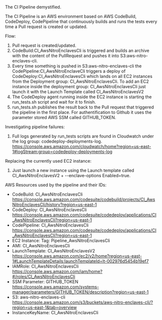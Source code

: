 The CI Pipeline demystified.


The CI Pipeline is an AWS environment based on AWS CodeBuild, CodeDeploy,
CodePipeline that continuously builds and runs the tests every time a Pull
request is created or updated.

Flow:
  1. Pull request is created/updated.
  2. CodeBuild:CI_AwsNitroEnclavesCli is triggered and builds an archive with
     the content of the PullRequest and pushes it into
     S3:aws-nitro-enclaves-cli.
  3. Every time something is pushed in S3:aws-nitro-enclaves-cli the
     CodePipeline:CI_AwsNitroEnclaveCli triggers a deploy of 
     CodeDeploy:CI_AwsNitroEnclavesCli which lands on all EC2 instances from the
     Deployment group: CI_AwsNitroEnclavesCli.
     To add an EC2 instance inside the deployment group: CI_AwsNitroEnclavesCli
     just launch it with the Launch Template called CI_AwsNitroEnclavesV2
  4. The CodeDeploy agent running inside the EC2 instance is starting the
     run_tests.sh script and wait for it to finish.
  5. run_tests.sh publishes the result back to the Pull request that triggered
     the pipeline in the first place. For authentification to Github it uses the
     parameter stored AWS SSM called GITHUB_TOKEN.


Investigating pipeline failures:
1. Full logs generated by run_tests scripts are found in Cloudwatch under the
   log group: codedeploy-deployments-log.
   https://console.aws.amazon.com/cloudwatch/home?region=us-east-1#logStream:group=codedeploy-deployments-log

Replacing the currently used EC2 instance:
1. Just launch a new instance using the Launch template called
   CI_AwsNitroEnclavesV2 + --enclave-options Enabled=true.

AWS Resources used by the pipeline and their IDs:
   - CodeBuild: CI_AwsNitroEnclavesCli
   https://console.aws.amazon.com/codesuite/codebuild/projects/CI_AwsNitroEnclavesCli/history?region=us-east-1
   - CodeDeploy: CI_AwsNitroEnclavesCli
   https://console.aws.amazon.com/codesuite/codedeploy/applications/CI_AwsNitroEnclavesCli?region=us-east-1
   - CodePipeline: CI_AwsNitroEnclavesCli
   https://console.aws.amazon.com/codesuite/codedeploy/applications/CI_AwsNitroEnclavesCli?region=us-east-1
   - EC2 Instance:
       Tag: Pipeline_AwsNitroEnclavesCli
   - AMI: CI_AwsNitroEnclavesCli
   - LaunchTemplate: CI_AwsNitroEnclavesV2
   https://console.aws.amazon.com/ec2/v2/home?region=us-east-1#LaunchTemplateDetails:launchTemplateId=lt-002976d5454b19ef7
   - IAMRole: CI_AwsNitroEnclavesCli
   https://console.aws.amazon.com/iam/home?#/roles/CI_AwsNitroEnclavesCli
   - SSM Parameter: GITHUB_TOKEN
   https://console.aws.amazon.com/systems-manager/parameters/GITHUB_TOKEN/description?region=us-east-1
   - S3: aws-nitro-enclaves-cli
   https://console.aws.amazon.com/s3/buckets/aws-nitro-enclaves-cli/?region=us-east-1&tab=overview
   - InstanceKeyName: CI_AwsNitroEnclavesCli 
   
